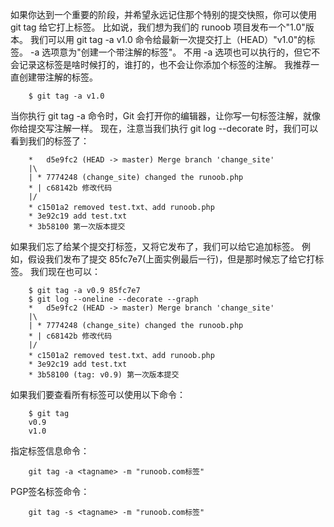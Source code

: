如果你达到一个重要的阶段，并希望永远记住那个特别的提交快照，你可以使用 git tag 给它打上标签。 比如说，我们想为我们的 runoob 项目发布一个"1.0"版本。 我们可以用 git tag -a v1.0 命令给最新一次提交打上（HEAD）"v1.0"的标签。 -a 选项意为"创建一个带注解的标签"。 不用 -a 选项也可以执行的，但它不会记录这标签是啥时候打的，谁打的，也不会让你添加个标签的注解。 我推荐一直创建带注解的标签。

```
    $ git tag -a v1.0 
```

当你执行 git tag -a 命令时，Git 会打开你的编辑器，让你写一句标签注解，就像你给提交写注解一样。 现在，注意当我们执行 git log --decorate 时，我们可以看到我们的标签了：

```
    *   d5e9fc2 (HEAD -> master) Merge branch 'change_site'
    |\  
    | * 7774248 (change_site) changed the runoob.php
    * | c68142b 修改代码
    |/  
    * c1501a2 removed test.txt、add runoob.php
    * 3e92c19 add test.txt
    * 3b58100 第一次版本提交
```

如果我们忘了给某个提交打标签，又将它发布了，我们可以给它追加标签。 例如，假设我们发布了提交 85fc7e7(上面实例最后一行)，但是那时候忘了给它打标签。 我们现在也可以：

```
    $ git tag -a v0.9 85fc7e7
    $ git log --oneline --decorate --graph
    *   d5e9fc2 (HEAD -> master) Merge branch 'change_site'
    |\  
    | * 7774248 (change_site) changed the runoob.php
    * | c68142b 修改代码
    |/  
    * c1501a2 removed test.txt、add runoob.php
    * 3e92c19 add test.txt
    * 3b58100 (tag: v0.9) 第一次版本提交
```

如果我们要查看所有标签可以使用以下命令：

```
    $ git tag
    v0.9
    v1.0
```

指定标签信息命令：

```
    git tag -a <tagname> -m "runoob.com标签"
```

PGP签名标签命令：

```
    git tag -s <tagname> -m "runoob.com标签"
```